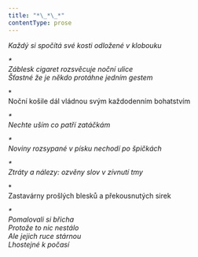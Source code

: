 ```yaml
---
title: "*\_*\_*"
contentType: prose
---
```


<section>

_Každý si spočítá své kosti odložené v klobouku_

</section>

<section>

_\*  
Záblesk cigaret rozsvěcuje noční ulice  
Šťastné že je někdo protáhne jedním gestem_

</section>

<section>

\*  
Noční košile dál vládnou svým každodenním bohatstvím

_\*  
Nechte uším co patří zatáčkám_

</section>

<section>

_\*  
Noviny rozsypané v písku nechodí po špičkách_

</section>

<section>

_\*  
Ztráty a nálezy: ozvěny slov v zívnutí tmy_

</section>

<section>

\*  
Zastavárny prošlých blesků a překousnutých sirek

_\*  
Pomalovali si břicha  
Protože to nic nestálo  
Ale jejich ruce stárnou  
Lhostejné k počasí_

</section>
